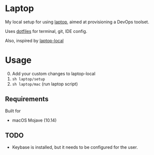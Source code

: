 # Laptop

My local setup for using [laptop](https://github.com/thoughtbot/laptop), aimed at provisioning a DevOps toolset.

Uses [dotfiles](https://github.com/thoughtbot/dotfiles) for terminal, git, IDE config.

Also, inspired by [laptop-local](https://github.com/jedschneider/laptop-local)

Usage
======
0. Add your custom changes to laptop-local
1. `sh laptop/setup`
2. `sh laptop/mac` (run laptop script)

Requirements
------------

Built for
* macOS Mojave (10.14)

## TODO

- Keybase is installed, but it needs to be configured for the user.